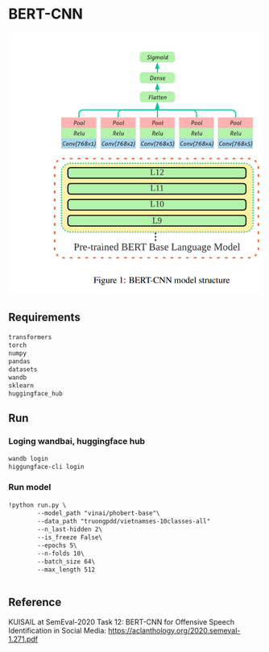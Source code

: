 # BERT-CNN 
![alt text](https://github.com/dantruonghtno1/BERT-CNN/blob/master/Screenshot%20from%202022-07-29%2015-08-58.png)
## Requirements 
```
transformers 
torch 
numpy 
pandas 
datasets
wandb
sklearn
huggingface_hub
```

## Run
###  Loging wandbai, huggingface hub
```
wandb login
higgungface-cli login
```

### Run model
```
!python run.py \
        --model_path "vinai/phobert-base"\
        --data_path "truongpdd/vietnamses-10classes-all"
        --n_last-hidden 2\
        --is_freeze False\
        --epochs 5\
        --n-folds 10\
        --batch_size 64\
        --max_length 512


```


## Reference
KUISAIL at SemEval-2020 Task 12: BERT-CNN for Offensive Speech
Identification in Social Media: https://aclanthology.org/2020.semeval-1.271.pdf
